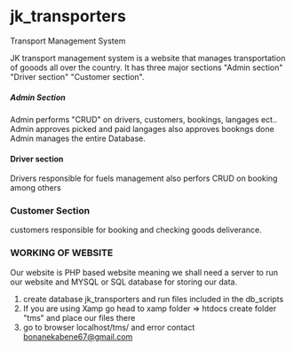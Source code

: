 # jk_transporters
Transport Management System

JK transport management system is a website that manages transportation of gooods all over the country.
It has three major sections "Admin section" "Driver section" "Customer section".


##### Admin Section
Admin performs "CRUD" on drivers, customers, bookings, langages ect..
Admin approves picked and paid langages also approves bookngs done
Admin manages the entire Database.


#### Driver section
Drivers responsible for fuels management 
also perfors CRUD on booking among others

### Customer Section 
customers responsible for booking and checking goods deliverance.


### WORKING OF  WEBSITE
Our website is PHP based website meaning we shall need a server to run our website and 
MYSQL or SQL database for storing our data.

1. create database jk_transporters and run files included in the db_scripts 
2. If you are using Xamp go head to xamp folder => htdocs create folder "tms" and place our files there
3. go to browser localhost/tms/ and error contact bonanekabene67@gmail.com

